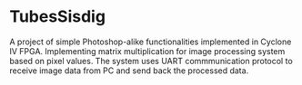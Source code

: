 # TubesSisdig
A project of simple Photoshop-alike functionalities implemented in Cyclone IV FPGA.
Implementing matrix multiplication for image processing system based on pixel values. The system uses UART commmunication protocol to receive image data from PC and send back the processed data.
